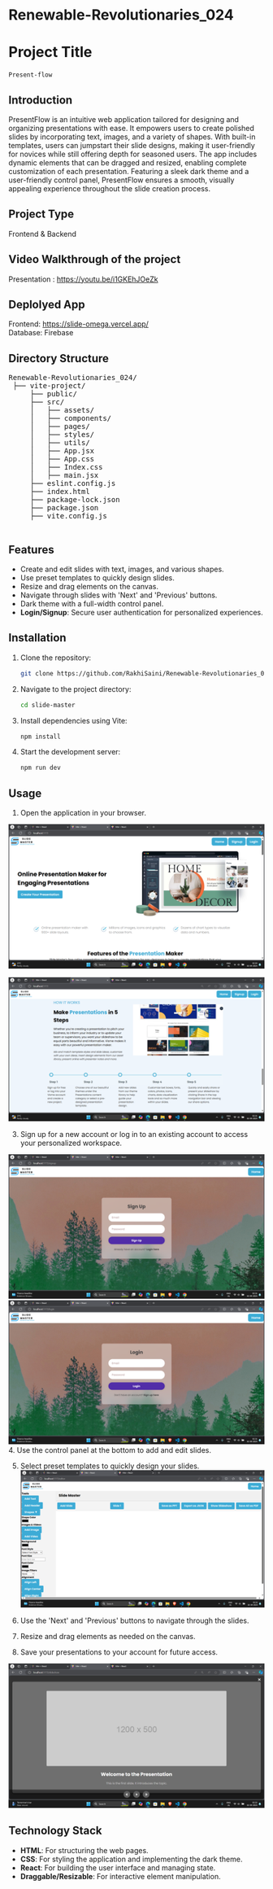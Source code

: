 # Renewable-Revolutionaries_024
# Project Title
    Present-flow

## Introduction
 PresentFlow is an intuitive web application tailored for designing and organizing presentations with ease. It empowers users to create polished slides by incorporating text, images, and a variety of shapes. With built-in templates, users can jumpstart their slide designs, making it user-friendly for novices while still offering depth for seasoned users. The app includes dynamic elements that can be dragged and resized, enabling complete customization of each presentation. Featuring a sleek dark theme and a user-friendly control panel, PresentFlow ensures a smooth, visually appealing experience throughout the slide creation process.

## Project Type
Frontend & Backend

## Video Walkthrough of the project
Presentation : https://youtu.be/i1GKEhJOeZk

## Deplolyed App
Frontend: https://slide-omega.vercel.app/ </br>
Database: Firebase


## Directory Structure
<pre>Renewable-Revolutionaries_024/
 ├── vite-project/
     ├── public/
     ├── src/
     │   ├── assets/
     │   ├── components/
     │   ├── pages/
     │   ├── styles/
     │   ├── utils/
     │   ├── App.jsx
     │   ├── App.css
     │   ├── Index.css
     │   ├── main.jsx
     ├── eslint.config.js
     ├── index.html
     ├── package-lock.json
     ├── package.json
     ├── vite.config.js 
  
</pre>

## Features

- Create and edit slides with text, images, and various shapes.
- Use preset templates to quickly design slides.
- Resize and drag elements on the canvas.
- Navigate through slides with 'Next' and 'Previous' buttons.
- Dark theme with a full-width control panel.
- **Login/Signup**: Secure user authentication for personalized experiences.



## Installation

1. Clone the repository:

    ```bash
    git clone https://github.com/RakhiSaini/Renewable-Revolutionaries_024
    ```

2. Navigate to the project directory:

    ```bash
    cd slide-master
    ```

3. Install dependencies using Vite:

    ```bash
    npm install
    ```

4. Start the development server:

    ```bash
    npm run dev
    ```

## Usage

1. Open the application in your browser.


![SignUp screenshoot](https://github.com/SyedFahadAli1/Hack-Hurdles_036/blob/main/screenshot/Screenshot%20(132).png)

![SignUp screenshoot](https://github.com/SyedFahadAli1/Hack-Hurdles_036/blob/main/screenshot/Screenshot%20(133).png)

3. Sign up for a new account or log in to an existing account to access your personalized workspace.


![SignUp screenshoot](https://github.com/SyedFahadAli1/Hack-Hurdles_036/blob/main/screenshot/Screenshot%20(134).png)
![SignUp screenshoot](https://github.com/SyedFahadAli1/Hack-Hurdles_036/blob/main/screenshot/Screenshot%20(135).png)
4. Use the control panel at the bottom to add and edit slides.


5. Select preset templates to quickly design your slides.
![SignUp screenshoot](https://github.com/SyedFahadAli1/Hack-Hurdles_036/blob/main/screenshot/Screenshot%20(136).png)


6. Use the 'Next' and 'Previous' buttons to navigate through the slides.


7. Resize and drag elements as needed on the canvas.


8. Save your presentations to your account for future access.


![SignUp screenshoot](https://github.com/SyedFahadAli1/Hack-Hurdles_036/blob/main/screenshot/Screenshot%20(137).png)


## Technology Stack

- **HTML**: For structuring the web pages.
- **CSS**: For styling the application and implementing the dark theme.
- **React**: For building the user interface and managing state.
- **Draggable/Resizable**: For interactive element manipulation.



